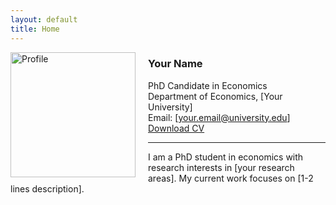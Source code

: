 ```yaml
---
layout: default
title: Home
---
```


<img src="/assets/profile.jpg" alt="Profile" style="width:200px;float:left;margin-right:20px;">

### Your Name  
PhD Candidate in Economics  
Department of Economics, [Your University]  
Email: [your.email@university.edu]  
[Download CV](#)

---

I am a PhD student in economics with research interests in [your research areas]. My current work focuses on [1-2 lines description].

